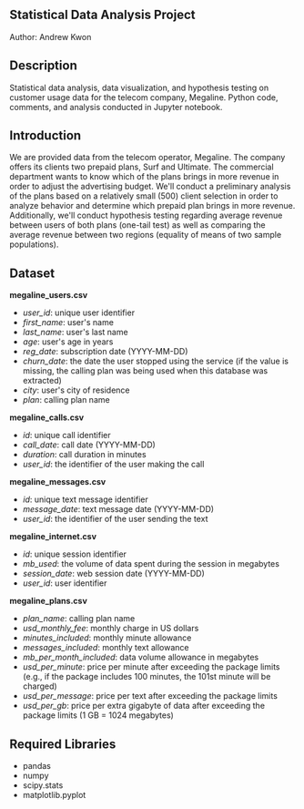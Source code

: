 ## Statistical Data Analysis Project
Author: Andrew Kwon

## Description
Statistical data analysis, data visualization, and hypothesis testing on customer usage data for the telecom company, Megaline. Python code, comments, and analysis conducted in Jupyter notebook.

## Introduction

We are provided data from the telecom operator, Megaline. The company offers its clients two prepaid plans, Surf and Ultimate. The commercial department wants to know which of the plans brings in more revenue in order to adjust the advertising budget. We'll conduct a preliminary analysis of the plans based on a relatively small (500) client selection in order to analyze behavior and determine which prepaid plan brings in more revenue. Additionally, we'll conduct hypothesis testing regarding average revenue between users of both plans (one-tail test) as well as comparing the average revenue between two regions (equality of means of two sample populations).

## Dataset

**megaline_users.csv**
- *user_id*: unique user identifier
- *first_name*: user's name
- *last_name*: user's last name
- *age*: user's age in years
- *reg_date*: subscription date (YYYY-MM-DD)
- *churn_date*: the date the user stopped using the service (if the value is missing, the calling plan was being used when this database was extracted)
- *city*: user's city of residence
- *plan*: calling plan name

**megaline_calls.csv**
- *id*: unique call identifier
- *call_date*: call date (YYYY-MM-DD)
- *duration*: call duration in minutes
- *user_id*: the identifier of the user making the call

**megaline_messages.csv**
- *id*: unique text message identifier
- *message_date*: text message date (YYYY-MM-DD)
- *user_id*: the identifier of the user sending the text

**megaline_internet.csv**
- *id*: unique session identifier
- *mb_used*: the volume of data spent during the session in megabytes
- *session_date*: web session date (YYYY-MM-DD)
- *user_id*: user identifier

**megaline_plans.csv**
- *plan_name*: calling plan name
- *usd_monthly_fee*: monthly charge in US dollars
- *minutes_included*: monthly minute allowance
- *messages_included*: monthly text allowance
- *mb_per_month_included*: data volume allowance in megabytes
- *usd_per_minute*: price per minute after exceeding the package limits (e.g., if the package includes 100 minutes, the 101st minute will be charged)
- *usd_per_message*: price per text after exceeding the package limits
- *usd_per_gb*: price per extra gigabyte of data after exceeding the package limits (1 GB = 1024 megabytes)

## Required Libraries
- pandas
- numpy
- scipy.stats
- matplotlib.pyplot
